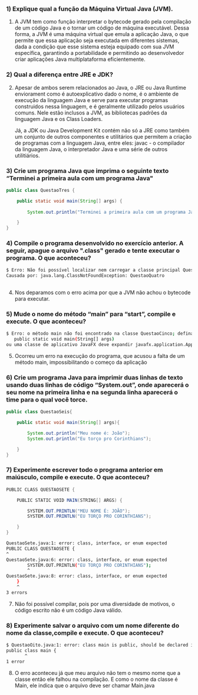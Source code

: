 ### 1) Explique qual a função da Máquina Virtual Java (JVM).

1) A JVM tem como função interpretar o bytecode gerado pela compilação de um código Java e o tornar um código de máquina executável. Dessa forma, a JVM é uma máquina virtual que emula a aplicação Java, o que permite que essa aplicação seja executada em diferentes sistemas, dada a condição que esse sistema esteja equipado com sua JVM específica, garantindo a portabilidade e permitindo ao desenvolvedor criar aplicações Java multiplataforma eficientemente.

### 2) Qual a diferença entre JRE e JDK?

2. Apesar de ambos serem relacionados ao Java, o JRE ou Java Runtime enviorament como é autoexplicativo dado o nome, é o ambiente de execução da linguagem Java e serve para executar programas construidos nessa linguagem, e é geralmente utilizado pelos usuários comuns. Nele estão inclusos a JVM, as bibliotecas padrões da linguagem Java e os Class Loaders.
   
   Já, a JDK ou Java Development Kit contém não só a JRE como também um conjunto de outros componentes e utilitários que permitem a criação de programas com a linguagem Java, entre eles: javac - o compilador da linguagem Java, o interpretador Java e uma série de outros utilitiários.

### 3) Crie um programa Java que imprima o seguinte texto “Terminei a primeira aula com um programa Java"

```java
public class QuestaoTres {  

    public static void main(String[] args) {  
        
        System.out.println("Terminei a primeira aula com um programa Java!");

    }  
}
```

### 4) Compile o programa desenvolvido no exercício anterior. A seguir, apague o arquivo ".class" gerado e tente executar o programa. O que aconteceu?

```bash
$ Erro: Não foi possível localizar nem carregar a classe principal QuestaoQuatro
Causada por: java.lang.ClassNotFoundException: QuestaoQuatro
  
```

4. Nos deparamos com o erro acima por que a JVM não achou o bytecode para executar.

### 5) Mude o nome do método “main” para “start”, compile e execute. O que aconteceu?

```bash
$ Erro: o método main não foi encontrado na classe QuestaoCinco; defina o método main como:
   public static void main(String[] args)
ou uma classe de aplicativo JavaFX deve expandir javafx.application.Application
```

5. Ocorreu um erro na execução do programa, que acusou a falta de um método main, impossibilitando o começo da aplicação

### 6) Crie um programa Java para imprimir duas linhas de texto usando duas linhas de código “System.out”, onde aparecerá o seu nome na primeira linha e na segunda linha aparecerá o time para o qual você torce.

```java
public class QuestaoSeis{

    public static void main(String[] args){

        System.out.println("Meu nome é: João");
        System.out.println("Eu torço pro Corinthians");

    }
}
```

### 7) Experimente escrever todo o programa anterior em maiúsculo, compile e execute. O que aconteceu?

```java
PUBLIC CLASS QUESTAOSETE {

    PUBLIC STATIC VOID MAIN(STRING[] ARGS) {

        SYSTEM.OUT.PRINTLN("MEU NOME É: JOÃO");
        SYSTEM.OUT.PRINTLN("EU TORÇO PRO CORINTHIANS");

    }
}
```

```bash
QuestaoSete.java:1: error: class, interface, or enum expected
PUBLIC CLASS QUESTAOSETE {
^
QuestaoSete.java:6: error: class, interface, or enum expected
        SYSTEM.OUT.PRINTLN("EU TORÇO PRO CORINTHIANS");
        ^
QuestaoSete.java:8: error: class, interface, or enum expected
    }
    ^
3 errors

```

7. Não foi possível compilar, pois por uma diversidade de motivos, o código escrito não é um código Java válido.

### 8) Experimente salvar o arquivo com um nome diferente do nome da classe,compile e execute. O que aconteceu?

```bash
$ QuestaoOito.java:1: error: class main is public, should be declared in a file named main.java
public class main {
       ^
1 error

```

8. O erro aconteceu já que meu arquivo não tem o mesmo nome que a classe então ele falhou na compilação. E como o nome da classe é Main, ele indica que o arquivo deve ser chamar Main.java
